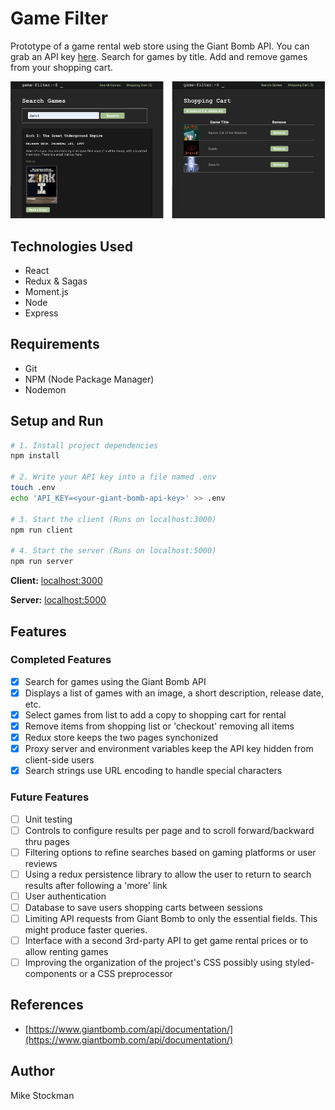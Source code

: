 # Game Filter
Prototype of a game rental web store using the Giant Bomb API. You can grab an API key [here](https://www.giantbomb.com/api/). Search for games by title. Add and remove games from your shopping cart.

![app screenshot](docs/images/screenshot.png)

## Technologies Used
- React
- Redux & Sagas
- Moment.js
- Node
- Express

## Requirements
- Git
- NPM (Node Package Manager)
- Nodemon

## Setup and Run
```bash
# 1. Install project dependencies
npm install

# 2. Write your API key into a file named .env
touch .env 
echo 'API_KEY=<your-giant-bomb-api-key>' >> .env

# 3. Start the client (Runs on localhost:3000)
npm run client

# 4. Start the server (Runs on localhost:5000)
npm run server
```

**Client:** [localhost:3000](http://localhost:3000)

**Server:** [localhost:5000](http://localhost:5000)

## Features

### Completed Features
- [x] Search for games using the Giant Bomb API
- [x] Displays a list of games with an image, a short description, release date, etc.
- [x] Select games from list to add a copy to shopping cart for rental
- [x] Remove items from shopping list or 'checkout' removing all items
- [x] Redux store keeps the two pages synchonized
- [x] Proxy server and environment variables keep the API key hidden from client-side users
- [x] Search strings use URL encoding to handle special characters

### Future Features
- [ ] Unit testing
- [ ] Controls to configure results per page and to scroll forward/backward thru pages
- [ ] Filtering options to refine searches based on gaming platforms or user reviews
- [ ] Using a redux persistence library to allow the user to return to search results after following a 'more' link
- [ ] User authentication
- [ ] Database to save users shopping carts between sessions
- [ ] Limiting API requests from Giant Bomb to only the essential fields. This might produce faster queries.
- [ ] Interface with a second 3rd-party API to get game rental prices or to allow renting games
- [ ] Improving the organization of the project's CSS possibly using styled-components or a CSS preprocessor

## References
- [https://www.giantbomb.com/api/documentation/](https://www.giantbomb.com/api/documentation/)

## Author
Mike Stockman
